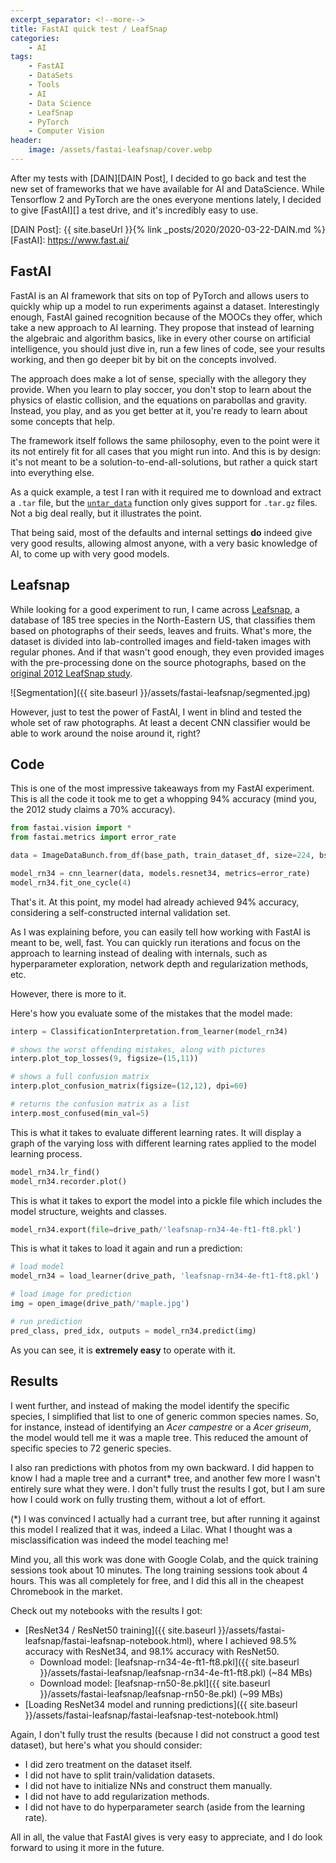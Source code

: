 ```yaml
---
excerpt_separator: <!--more-->
title: FastAI quick test / LeafSnap
categories:
    - AI
tags:
    - FastAI
    - DataSets
    - Tools
    - AI
    - Data Science
    - LeafSnap
    - PyTorch
    - Computer Vision
header:
    image: /assets/fastai-leafsnap/cover.webp
---
```


After my tests with [DAIN][DAIN Post], I decided to go back and test the new set of frameworks that we have available for AI and DataScience. While Tensorflow 2 and PyTorch are the ones everyone mentions lately, I decided to give [FastAI][] a test drive, and it's incredibly easy to use.

[DAIN Post]: {{ site.baseUrl }}{% link _posts/2020/2020-03-22-DAIN.md %}
[FastAI]: https://www.fast.ai/

<!--more-->

## FastAI

FastAI is an AI framework that sits on top of PyTorch and allows users to quickly whip up a model to run experiments against a dataset. Interestingly enough, FastAI gained recognition because of the MOOCs they offer, which take a new approach to AI learning. They propose that instead of learning the algebraic and algorithm basics, like in every other course on artificial intelligence, you should just dive in, run a few lines of code, see your results working, and then go deeper bit by bit on the concepts involved.

The approach does make a lot of sense, specially with the allegory they provide. When you learn to play soccer, you don't stop to learn about the physics of elastic collision, and the equations on parabollas and gravity. Instead, you play, and as you get better at it, you're ready to learn about some concepts that help.

The framework itself follows the same philosophy, even to the point were it its not entirely fit for all cases that you might run into. And this is by design: it's not meant to be a solution-to-end-all-solutions, but rather a quick start into everything else.

As a quick example, a test I ran with it required me to download and extract a `.tar` file, but the [`untar_data`](https://docs.fast.ai/datasets.html#untar_data) function only gives support for `.tar.gz` files. Not a big deal really, but it illustrates the point.

That being said, most of the defaults and internal settings **do** indeed give very good results, allowing almost anyone, with a very basic knowledge of AI, to come up with very good models.

## Leafsnap

While looking for a good experiment to run, I came across [Leafsnap](http://leafsnap.com/), a database of 185 tree species in the North-Eastern US, that classifies them based on photographs of their seeds, leaves and fruits. What's more, the dataset is divided into lab-controlled images and field-taken images with regular phones. And if that wasn't good enough, they even provided images with the pre-processing done on the source photographs, based on the [original 2012 LeafSnap study](https://www.slideshare.net/3awady/leafsnap-classification).

![Segmentation]({{ site.baseurl }}/assets/fastai-leafsnap/segmented.jpg)

However, just to test the power of FastAI, I went in blind and tested the whole set of raw photographs. At least a decent CNN classifier would be able to work around the noise around it, right?

## Code

This is one of the most impressive takeaways from my FastAI experiment. This is all the code it took me to get a whopping 94% accuracy (mind you, the 2012 study claims a 70% accuracy).

```python
from fastai.vision import *
from fastai.metrics import error_rate

data = ImageDataBunch.from_df(base_path, train_dataset_df, size=224, bs=64).normalize()

model_rn34 = cnn_learner(data, models.resnet34, metrics=error_rate)
model_rn34.fit_one_cycle(4)
```

That's it. At this point, my model had already achieved 94% accuracy, considering a self-constructed internal validation set.

As I was explaining before, you can easily tell how working with FastAI is meant to be, well, fast. You can quickly run iterations and focus on the approach to learning instead of dealing with internals, such as hyperparameter exploration, network depth and regularization methods, etc.

However, there is more to it.

Here's how you evaluate some of the mistakes that the model made:

```python
interp = ClassificationInterpretation.from_learner(model_rn34)

# shows the worst offending mistakes, along with pictures
interp.plot_top_losses(9, figsize=(15,11))

# shows a full confusion matrix
interp.plot_confusion_matrix(figsize=(12,12), dpi=60)

# returns the confusion matrix as a list
interp.most_confused(min_val=5)
```

This is what it takes to evaluate different learning rates. It will display a graph of the varying loss with different learning rates applied to the model learning process.

```python
model_rn34.lr_find()
model_rn34.recorder.plot()
```

This is what it takes to export the model into a pickle file which includes the model structure, weights and classes.

```python
model_rn34.export(file=drive_path/'leafsnap-rn34-4e-ft1-ft8.pkl')
```

This is what it takes to load it again and run a prediction:

```python
# load model
model_rn34 = load_learner(drive_path, 'leafsnap-rn34-4e-ft1-ft8.pkl')

# load image for prediction
img = open_image(drive_path/'maple.jpg')

# run prediction
pred_class, pred_idx, outputs = model_rn34.predict(img)
```

As you can see, it is **extremely easy** to operate with it.

## Results

I went further, and instead of making the model identify the specific species, I simplified that list to one of generic common species names. So, for instance, instead of identifying an _Acer campestre_  or a _Acer griseum_, the model would tell me it was a maple tree. This reduced the amount of specific species to 72 generic species.

I also ran predictions with photos from my own backward. I did happen to know I had a maple tree and a currant* tree, and another few more I wasn't entirely sure what they were. I don't fully trust the results I got, but I am sure how I could work on fully trusting them, without a lot of effort.

(*) I was convinced I actually had a currant tree, but after running it against this model I realized that it was, indeed a Lilac. What I thought was a misclassification was indeed the model teaching me!

Mind you, all this work was done with Google Colab, and the quick training sessions took about 10 minutes. The long training sessions took about 4 hours. This was all completely for free, and I did this all in the cheapest Chromebook in the market.

Check out my notebooks with the results I got:

- [ResNet34 / ResNet50 training]({{ site.baseurl }}/assets/fastai-leafsnap/fastai-leafsnap-notebook.html), where I achieved 98.5% accuracy with ResNet34, and 98.1% accuracy with ResNet50.
  - Download model: [leafsnap-rn34-4e-ft1-ft8.pkl]({{ site.baseurl }}/assets/fastai-leafsnap/leafsnap-rn34-4e-ft1-ft8.pkl) (~84 MBs)
  - Download model: [leafsnap-rn50-8e.pkl]({{ site.baseurl }}/assets/fastai-leafsnap/leafsnap-rn50-8e.pkl) (~99 MBs)
- [Loading ResNet34 model and running predictions]({{ site.baseurl }}/assets/fastai-leafsnap/fastai-leafsnap-test-notebook.html)

Again, I don't fully trust the results (because I did not construct a good test dataset), but here's what you should consider:

- I did zero treatment on the dataset itself.
- I did not have to split train/validation datasets.
- I did not have to initialize NNs and construct them manually.
- I did not have to add regularization methods.
- I did not have to do hyperparameter search (aside from the learning rate).

All in all, the value that FastAI gives is very easy to appreciate, and I do look forward to using it more in the future.